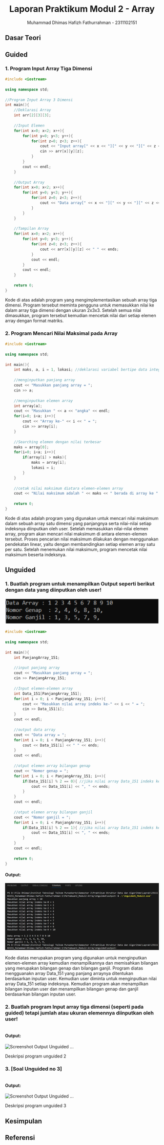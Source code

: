 # <h1 align="center">Laporan Praktikum Modul 2 - Array</h1>
<p align="center">Muhammad Dhimas Hafizh Fathurrahman - 2311102151</p>

## Dasar Teori

## Guided 

### 1. Program Input Array Tiga Dimensi
```C++
#include <iostream>

using namespace std;

//Program Input Array 3 Dimensi
int main(){
    //Deklarasi Array
    int arr[2][3][3];

    //Input Elemen
    for(int x=0; x<2; x++){
        for(int y=0; y<3; y++){
            for(int z=0; z<3; z++){
                cout << "Input array[" << x << "][" << y << "][" << z << "] = ";
                cin >> arr[x][y][z];
            }
        }
        cout << endl;
    }

    //Output Array
    for(int x=0; x<2; x++){
        for(int y=0; y<3; y++){
            for(int z=0; z<3; z++){
                cout << "Data array[" << x << "][" << y << "][" << z << "] = " << arr[x][y][z] << endl;
            }
        }
    }

    //Tampilan Array
    for(int x=0; x<2; x++){
        for(int y=0; y<3; y++){
            for(int z=0; z<3; z++){
                cout << arr[x][y][z] << " " << ends;
            }
            cout << endl;
        }
        cout << endl;
    }

    return 0;
}
```
Kode di atas adalah program yang mengimplementasikan sebuah array tiga dimensi. Program tersebut meminta pengguna untuk memasukkan nilai ke dalam array tiga dimensi dengan ukuran 2x3x3. Setelah semua nilai dimasukkan, program tersebut kemudian mencetak nilai dari setiap elemen array dengan format matriks.

### 2. Program Mencari Nilai Maksimal pada Array

```C++
#include <iostream>

using namespace std;

int main(){
    int maks, a, i = 1, lokasi; //deklarasi variabel bertipe data integer

    //menginputkan panjang array 
    cout << "Masukkan panjang array = ";
    cin >> a;

    //menginputkan elemen array
    int array[a];
    cout << "Masukkan " << a << "angka" << endl;
    for(i=0; i<a; i++){
        cout << "Array ke-" << i << " = ";
        cin >> array[i];
    }

    //Searching elemen dengan nilai terbesar
    maks = array[0];
    for(i=0; i<a; i++){
        if(array[i] > maks){
            maks = array[i];
            lokasi = i;
        }
    }

    //cetak nilai maksimum diatara elemen-elemen array
    cout << "Nilai maksimum adalah " << maks << " berada di array ke " << lokasi << endl;

    return 0;
}
```
Kode di atas adalah program yang digunakan untuk mencari nilai maksimum dalam sebuah array satu dimensi yang panjangnya serta nilai-nilai setiap indeksnya diinputkan oleh user. Setelah memasukkan nilai-nilai elemen array, program akan mencari nilai maksimum di antara elemen-elemen tersebut. Proses pencarian nilai maksimum dilakukan dengan menggunakan pendekatan linear, yaitu dengan membandingkan setiap elemen array satu per satu. Setelah menemukan nilai maksimum, program mencetak nilai maksimum beserta indeksnya.

## Unguided 

### 1. Buatlah program untuk menampilkan Output seperti berikut dengan data yang diinputkan oleh user!
![Dhimas_Soal-Unguided1_Modul2](https://github.com/Masdim37/2311102151_Muhammad-Dhimas-Hafizh-Fathurrahman/blob/main/Pertemuan2_Modul2-Array/Laprak/Dhimas_Soal-Unguided1_Modul2.png)

```C++
#include <iostream>

using namespace std;

int main(){
    int PanjangArray_151;

    //input panjang array
    cout << "Masukkan panjang array = ";
    cin >> PanjangArray_151;

    //Input elemen-elemen array
    int Data_151[PanjangArray_151];
    for(int i = 0; i < PanjangArray_151; i++){
        cout << "Masukkan nilai array indeks ke-" << i << " = ";
        cin >> Data_151[i];
    }
    cout << endl;

    //output data array
    cout << "Data array = ";
    for(int i = 0; i < PanjangArray_151; i++){
        cout << Data_151[i] << " " << ends;
    }
    cout << endl;

    //otput elemen array bilangan genap
    cout << "Nomor genap = ";
    for(int i = 0; i < PanjangArray_151; i++){
        if(Data_151[i] % 2 == 0){ //jika nilai array Data_151 indeks ke i dibagi 2 memiliki sisa 0, maka tampilkan output
            cout << Data_151[i] << ", " << ends;
        }
    }
    cout << endl;

    //otput elemen array bilangan ganjil
    cout << "Nomor ganjil = ";
    for(int i = 0; i < PanjangArray_151; i++){ 
        if(Data_151[i] % 2 == 1){ //jika nilai array Data_151 indeks ke i dibagi 2 memiliki sisa 1, maka tampilkan output
            cout << Data_151[i] << ", " << ends;
        }
    }
    cout << endl;

    return 0;
}
```
#### Output:
![Dhimas_Output-Unguided1_Modul2](https://github.com/Masdim37/2311102151_Muhammad-Dhimas-Hafizh-Fathurrahman/blob/main/Pertemuan2_Modul2-Array/Laprak/Dhimas_Output-Unguided1_Modul2.png)

Kode diatas merupakan program yang digunakan untuk menginputkan elemen-elemen array kemudian menampilkannya dan memisahkan bilangan yang merupakan bilangan genap dan bilangan ganjil. Program diatas mengguanakn array Data_151 yang panjang arraynya ditentukan berdasarkan inputan user. Kemudian user diminta untuk menginputkan nilai array Data_151 setiap indeksnya. Kemudian program akan menampilkan bilangan inputan user dan menampilkan bilangan genap dan ganjil berdasarkan bilangan inputan user.

### 2. Buatlah program Input array tiga dimensi (seperti pada guided) tetapi jumlah atau ukuran elemennya diinputkan oleh user!

```C++

```
#### Output:
![Screenshot Output Unguided ...](https://github.com/Masdim37/2311102151_Muhammad-Dhimas-Hafizh-Fathurrahman/blob/main/Pertemuan-1/Laprak/Dhimas_Output-Unguided[nomor].png)

Deskripsi program unguided 2

### 3. [Soal Unguided no 3]

```C++

```
#### Output:
![Screenshot Output Unguided ...](https://github.com/Masdim37/2311102151_Muhammad-Dhimas-Hafizh-Fathurrahman/blob/main/Pertemuan-1/Laprak/Dhimas_Output-Unguided[nomor].png)

Deskripsi program unguided 3

## Kesimpulan

## Referensi
